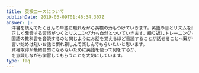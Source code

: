 ```yaml
---
title: 英検コースについて
publishDate: 2019-03-09T01:46:34.307Z
answer: |-
  洋書を読んでたくさんの単語に触れながら英検の力もつけていきます。英語の音とリズムを自然と身に付けるために音読をします。
  正しく発音する習慣がつくとリスニング力も自然とついていきます。繰り返しトレーニングすることは最大の課題です。
  国語の教科書を音読するのと同じようにお話を覚えるほど音読することが話せることへ繋がり、文法力もつきます。
  習い始めは短いお話に慣れ親しんで楽しんでもらいたいと思います。
  資格取得が最終目的にならないために英語を使って何をするか、
  を意識しながら学習してもらうことを大切にしています。
type: faq
---
```

